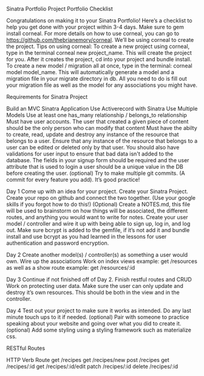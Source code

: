 Sinatra Portfolio Project
Portfolio Checklist

Congratulations on making it to your Sinatra Portfolio! Here’s a checklist to help you get done with your project within 3-4 days.
Make sure to gem install corneal. For more details on how to use corneal, you can go to https://github.com/thebrianemory/corneal. We’ll be using corneal to create the project.
Tips on using corneal:
To create a new project using corneal, type in the terminal corneal new project_name. This will create the project for you. After it creates the project, cd into your project and bundle install.
To create a new model / migration all at once, type in the terminal: corneal model model_name. This will automatically generate a model and a migration file in your migrate directory in db. All you need to do is fill out your migration file as well as the model for any associations you might have.


Requirements for Sinatra Project

Build an MVC Sinatra Application
Use Activerecord with Sinatra
Use Multiple Models
Use at least one has_many relationship / belongs_to relationship
Must have user accounts. The user that created a given piece of content should be the only person who can modify that content
Must have the abilty to create, read, update and destroy any instance of the resource that belongs to a user.
Ensure that any instance of the resource that belongs to a user can be edited or deleted only by that user.
You should also have validations for user input to ensure that bad data isn't added to the database. The fields in your signup form should be required and the user attribute that is used to login a user should be a unique value in the DB before creating the user.
(optional) Try to make multiple git commits. (A commit for every feature you add). It’s good practice!


Day 1
Come up with an idea for your project.
Create your Sinatra Project.
Create your repo on github and connect the two together. (Use your google skills if you forgot how to do this!)
(Optional) Create a NOTES.md, this file will be used to brainstorm on how things will be associated, the different routes, and anything you would want to write for notes.
Create your user model / controller and wire it up with being able to sign up, log in, and log out.
Make sure bcrypt is added to the gemfile, if it’s not add it and bundle install and use bcrypt as you had learned in the lessons for user authentication and password encryption.


Day 2
Create another model(s) / controller(s) as something a user would own.
Wire up the associations
Work on index views example: get /resources as well as a show route example: get /resources/:id


Day 3
Continue if not finished off of Day 2.
Finish restful routes and CRUD
Work on protecting user data. Make sure the user can only update and destroy it’s own resources. This should be both in the view and in the controller.


Day 4
Test out your project to make sure it works as intended. Do any last minute touch ups to it if needed.
(optional) Pair with someone to practice speaking about your website and going over what you did to create it.
(optional) Add some styling using a styling framework such as materialize css.

RESTful Routes

HTTP Verb           Route
get                 /recipes
get                 /recipes/new
post                /recipes
get                 /recipes/:id
get                 /recipes/:id/edit
patch               /recipes/:id
delete              /recipes/:id